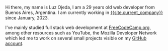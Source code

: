 Hi there, my name is Luz Ojeda, I am a 29 years old web developer from Buenos Aires, Argentina. I am currently working in
[{{site.current_company}}]({{site.current_company_url}}) since January, 2023.

I've mainly studied full stack web development at [FreeCodeCamp.org](https://www.freecodecamp.org/), among other resources such as YouTube, the Mozilla Developer Network which led me to work on several small projects visible on my [GitHub account](https://github.com/lezojeda).
